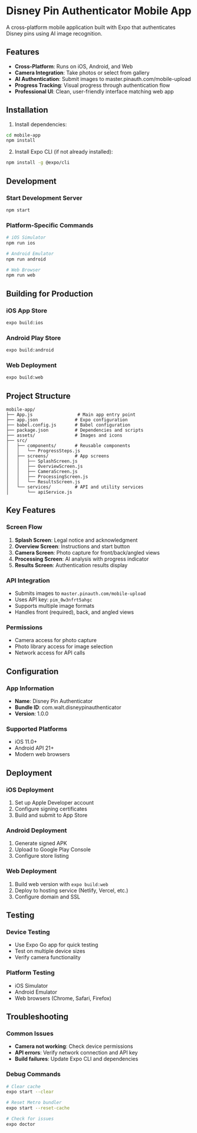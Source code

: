 # Disney Pin Authenticator Mobile App

A cross-platform mobile application built with Expo that authenticates Disney pins using AI image recognition.

## Features

- **Cross-Platform**: Runs on iOS, Android, and Web
- **Camera Integration**: Take photos or select from gallery
- **AI Authentication**: Submit images to master.pinauth.com/mobile-upload
- **Progress Tracking**: Visual progress through authentication flow
- **Professional UI**: Clean, user-friendly interface matching web app

## Installation

1. Install dependencies:
```bash
cd mobile-app
npm install
```

2. Install Expo CLI (if not already installed):
```bash
npm install -g @expo/cli
```

## Development

### Start Development Server
```bash
npm start
```

### Platform-Specific Commands
```bash
# iOS Simulator
npm run ios

# Android Emulator
npm run android

# Web Browser
npm run web
```

## Building for Production

### iOS App Store
```bash
expo build:ios
```

### Android Play Store
```bash
expo build:android
```

### Web Deployment
```bash
expo build:web
```

## Project Structure

```
mobile-app/
├── App.js                 # Main app entry point
├── app.json              # Expo configuration
├── babel.config.js       # Babel configuration
├── package.json          # Dependencies and scripts
├── assets/               # Images and icons
├── src/
│   ├── components/       # Reusable components
│   │   └── ProgressSteps.js
│   ├── screens/          # App screens
│   │   ├── SplashScreen.js
│   │   ├── OverviewScreen.js
│   │   ├── CameraScreen.js
│   │   ├── ProcessingScreen.js
│   │   └── ResultsScreen.js
│   └── services/         # API and utility services
│       └── apiService.js
```

## Key Features

### Screen Flow
1. **Splash Screen**: Legal notice and acknowledgment
2. **Overview Screen**: Instructions and start button
3. **Camera Screen**: Photo capture for front/back/angled views
4. **Processing Screen**: AI analysis with progress indicator
5. **Results Screen**: Authentication results display

### API Integration
- Submits images to `master.pinauth.com/mobile-upload`
- Uses API key: `pim_0w3nfrt5ahgc`
- Supports multiple image formats
- Handles front (required), back, and angled views

### Permissions
- Camera access for photo capture
- Photo library access for image selection
- Network access for API calls

## Configuration

### App Information
- **Name**: Disney Pin Authenticator
- **Bundle ID**: com.walt.disneypinauthenticator
- **Version**: 1.0.0

### Supported Platforms
- iOS 11.0+
- Android API 21+
- Modern web browsers

## Deployment

### iOS Deployment
1. Set up Apple Developer account
2. Configure signing certificates
3. Build and submit to App Store

### Android Deployment
1. Generate signed APK
2. Upload to Google Play Console
3. Configure store listing

### Web Deployment
1. Build web version with `expo build:web`
2. Deploy to hosting service (Netlify, Vercel, etc.)
3. Configure domain and SSL

## Testing

### Device Testing
- Use Expo Go app for quick testing
- Test on multiple device sizes
- Verify camera functionality

### Platform Testing
- iOS Simulator
- Android Emulator
- Web browsers (Chrome, Safari, Firefox)

## Troubleshooting

### Common Issues
- **Camera not working**: Check device permissions
- **API errors**: Verify network connection and API key
- **Build failures**: Update Expo CLI and dependencies

### Debug Commands
```bash
# Clear cache
expo start --clear

# Reset Metro bundler
expo start --reset-cache

# Check for issues
expo doctor
```